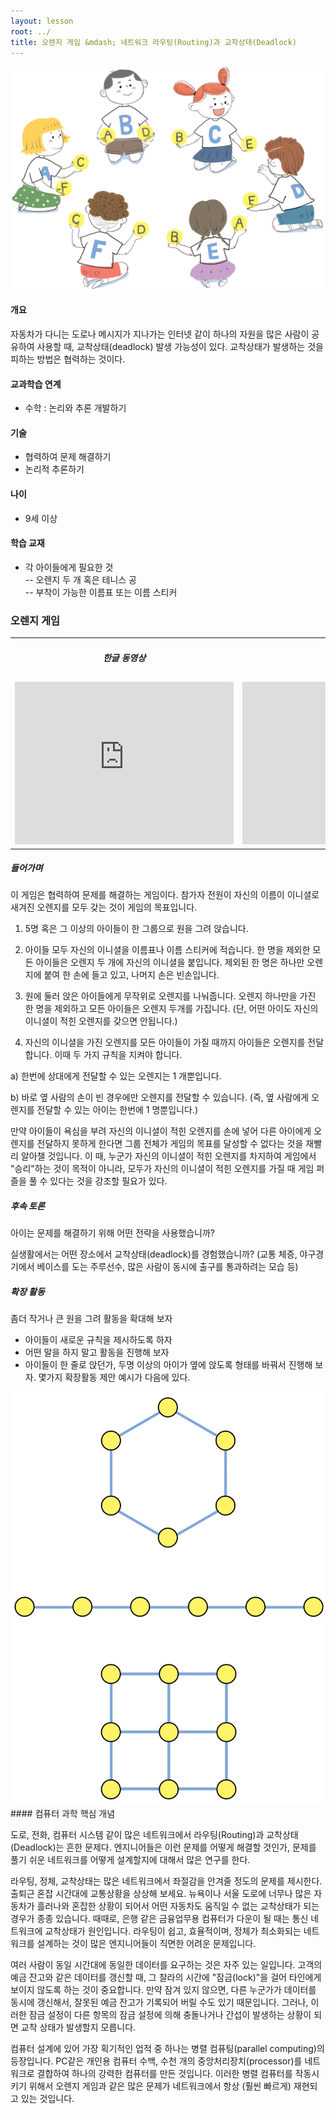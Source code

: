 ```yaml
---
layout: lesson
root: ../
title: 오렌지 게임 &mdash; 네트워크 라우팅(Routing)과 교착상태(Deadlock)
---
```

<div class="objectives" markdown="1">

<img src="img/ch10-network/10-network-01-orange-game.png" alt="orange game" />  

#### 개요  

자동차가 다니는 도로나 메시지가 지나가는 인터넷 같이 하나의 자원을 많은 사람이 공유하여 사용할 때, 교착상태(deadlock) 발생 가능성이 있다. 교착상태가 발생하는 것을 피하는 방법은 협력하는 것이다.

#### 교과학습 연계  
- 수학 : 논리와 추론 개발하기

#### 기술  
- 협력하여 문제 해결하기
- 논리적 추론하기

#### 나이  
- 9세 이상

#### 학습 교재  
- 각 아이들에게 필요한 것  
-- 오렌지 두 개 혹은 테니스 공  
-- 부착이 가능한 이름표 또는 이름 스티커  

</div>

### 오렌지 게임

<div class="row-fluid">
<div class="span6">
<table width="100%" class="table table-striped">
    <tr>
        <td width="50%"><h5> <center>한글 동영상</center> </h5></td>
        <td width="50%"><h5> <center>영문 동영상</center> </h5></td>
    </tr>
    <tr>
        <td>
            <div class="youtube">
                <iframe width="350" height="260" src="https://www.youtube.com/embed/DDffwl2z9YA" frameborder="0" allowfullscreen>
                </iframe>
            </div>
        </td>
        <td>
            <div class="youtube">
                <iframe width="350" height="260" src="https://www.youtube.com/embed/WforXEBMm5k" frameborder="0" allowfullscreen>
                </iframe>
            </div>    
        </td>
    </tr>
</table>
</div>
</div>

##### 들어가며
이 게임은 협력하여 문제를 해결하는 게임이다. 참가자 전원이 자신의 이름이 이니셜로 새겨진 오렌지를 모두 갖는 것이 게임의 목표입니다.  

1. 5명 혹은 그 이상의 아이들이 한 그룹으로 원을 그려 앉습니다.  

2. 아이들 모두 자신의 이니셜을 이름표나 이름 스티커에 적습니다. 한 명을 제외한 모든 아이들은 오렌지 두 개에 자신의 이니셜을 붙입니다. 제외된 한 명은 하나만 오렌지에 붙여 한 손에 들고 있고, 나머지 손은 빈손입니다.  

3. 원에 둘러 앉은 아이들에게 무작위로 오렌지를 나눠줍니다. 오렌지 하나만을 가진 한 명을 제외하고 모든 아이들은 오렌지 두개를 가집니다. (단, 어떤 아이도 자신의 이니셜이 적힌 오렌지를 갖으면 안됩니다.)  

4. 자신의 이니셜을 가진 오렌지를 모든 아이들이 가질 때까지 아이들은 오렌지를 전달합니다. 이때 두 가지 규칙을 지켜야 합니다.  

a) 한번에 상대에게 전달할 수 있는 오렌지는 1 개뿐입니다.  

b) 바로 옆 사람의 손이 빈 경우에만 오렌지를 전달할 수 있습니다. (즉, 옆 사람에게 오렌지를 전달할 수 있는 아이는 한번에 1 명뿐입니다.)  

만약 아이들이 욕심을 부려 자신의 이니셜이 적힌 오렌지를 손에 넣어 다른 아이에게 오렌지를 전달하지 못하게 한다면 그룹 전체가 게임의 목표를 달성할 수 없다는 것을 재빨리 알아챌 것입니다. 이 때, 누군가 자신의 이니셜이 적힌 오렌지를 차지하여 게임에서 "승리"하는 것이 목적이 아니라, 모두가 자신의 이니셜이 적힌 오렌지를 가질 때 게임 퍼즐을 풀 수 있다는 것을 강조할 필요가 있다.  

##### 후속 토론

아이는 문제를 해결하기 위해 어떤 전략을 사용했습니까?  

실생활에서는 어떤 장소에서 교착상태(deadlock)를 경험했습니까? (교통 체증, 야구경기에서 베이스를 도는 주루선수, 많은 사람이 동시에 출구를 통과하려는 모습 등)

##### 확장 활동

좀더 작거나 큰 원을 그려 활동을 확대해 보자  

- 아이들이 새로운 규칙을 제시하도록 하자  
- 어떤 말을 하지 말고 활동을 진행해 보자  
- 아이들이 한 줄로 앉던가, 두명 이상의 아이가 옆에 앉도록 형태를 바꿔서 진행해 보자. 몇가지 확장활동 제안 예시가 다음에 있다.  

<img src="img/ch10-network/10-network-02-activity.png" alt="extension activity" />   


<div class="keypoints" markdown="1">
#### 컴퓨터 과학 핵심 개념

도로, 전화, 컴퓨터 시스템 같이 많은 네트워크에서 라우팅(Routing)과 교착상태(Deadlock)는 흔한 문제다. 엔지니어들은 이런 문제를 어떻게 해결할 것인가, 문제를 풀기 쉬운 네트워크를 어떻게 설계할지에 대해서 많은 연구를 한다.  

라우팅, 정체, 교착상태는 많은 네트워크에서 좌절감을 안겨줄 정도의 문제를 제시한다. 출퇴근 혼잡 시간대에 교통상황을 상상해 보세요. 뉴욕이나 서울 도로에 너무나 많은 자동차가 흘러나와 혼잡한 상황이 되어서 어떤 자동차도 움직일 수 없는 교착상태가 되는 경우가 종종 있습니다. 때때로, 은행 같은 금융업무용 컴퓨터가 다운이 될 때는 통신 네트워크에 교착상태가 원인입니다. 라우팅이 쉽고, 효율적이며, 정체가 최소화되는 네트워크를 설계하는 것이 많은 엔지니어들이 직면한 어려운 문제입니다.  

여러 사람이 동일 시간대에 동일한 데이터를 요구하는 것은 자주 있는 일입니다. 고객의 예금 잔고와 같은 데이터를 갱신할 때, 그 찰라의 시간에 "잠금(lock)"을 걸어 타인에게 보이지 않도록 하는 것이 중요합니다. 만약 잠겨 있지 않으면, 다른 누군가가 데이터를 동시에 갱신해서, 잘못된 예금 잔고가 기록되어 버릴 수도 있기 때문입니다. 그러나, 이러한 잠금 설정이 다른 항목의 잠금 설정에 의해 충돌나거나 간섭이 발생하는 상황이 되면 교착 상태가 발생할지 모릅니다.  

컴퓨터 설계에 있어 가장 획기적인 업적 중 하나는 병렬 컴퓨팅(parallel computing)의 등장입니다. PC같은 개인용 컴퓨터 수백, 수천 개의 중앙처리장치(processor)를 네트워크로 결합하여 하나의 강력한 컴퓨터를 만든 것입니다. 이러한 병렬 컴퓨터를 작동시키기 위해서 오렌지 게임과 같은 많은 문제가 네트워크에서 항상 (훨씬 빠르게) 재현되고 있는 것입니다.

</div>  
